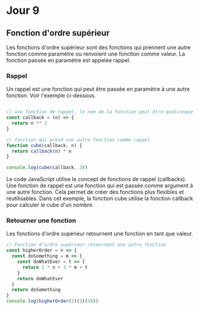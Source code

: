 # Jour 9

## Fonction d'ordre supérieur

Les fonctions d'ordre supérieur sont des fonctions qui prennent une autre fonction comme paramètre ou renvoient une fonction comme valeur. La fonction passée en paramètre est appelée rappel.

### Rappel

Un rappel est une fonction qui peut être passée en paramètre à une autre fonction. Voir l'exemple ci-dessous.

```js

// une fonction de rappel, le nom de la fonction peut être quelconque
const callback = (n) => {
  return n ** 2 
}

// fonction qui prend une autre fonction comme rappel
function cube(callback, n) {
  return callback(n) * n
}

console.log(cube(callback, 3))

```

Le code JavaScript utilise le concept de fonctions de rappel (callbacks). Une fonction de rappel est une fonction qui est passée comme argument à une autre fonction. Cela permet de créer des fonctions plus flexibles et réutilisables. Dans cet exemple, la fonction cube utilise la fonction callback pour calculer le cube d'un nombre.

### Retourner une fonction

Les fonctions d'ordre supérieur retournent une fonction en tant que valeur.

```js
// Fonction d'ordre supérieur retournant une autre fonction
const higherOrder = n => {
  const doSomething = m => {
    const doWhatEver = t => {
      return 2 * n + 3 * m + t
    }
    return doWhatEver
  }
  return doSomething
}
console.log(higherOrder(2)(3)(10))
```
